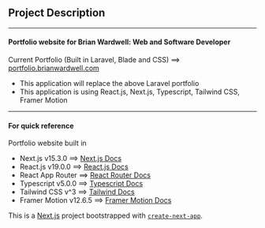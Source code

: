 ## Project Description

<hr>

#### Portfolio website for Brian Wardwell: Web and Software Developer

Current Portfolio (Built in Laravel, Blade and CSS) ==> [portfolio.brianwardwell.com](https://portfolio.brianwardwell.com/)
- This application will replace the above Laravel portfolio
- This application is using React.js, Next.js, Typescript, Tailwind CSS, Framer Motion


<hr>

#### For quick reference
Portfolio website built in
- Next.js v15.3.0 ==> [Next.js Docs](https://nextjs.org/docs)
- React.js v19.0.0 ==> [React.js Docs](https://react.dev/reference/react)
- React App Router ==> [React Router Docs](https://reactrouter.com/home)
- Typescript v5.0.0 ==> [Typescript Docs](https://www.typescriptlang.org/docs/)
- Tailwind CSS v^3 ==> [Tailwind Docs](http://tailwindcss.com/docs/styling-with-utility-classes)
- Framer Motion v12.6.5 ==> [Framer Motion Docs](https://motion.dev/docs)

This is a [Next.js](https://nextjs.org) project bootstrapped with [`create-next-app`](https://nextjs.org/docs/app/api-reference/cli/create-next-app).
